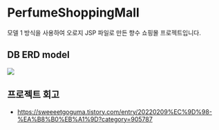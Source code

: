# PerfumeShoppingMall

모델 1 방식을 사용하여 오로지 JSP 파일로 만든 향수 쇼핑몰 프로젝트입니다.

## DB ERD model
<img src="https://user-images.githubusercontent.com/89288109/167278677-7c5879f6-cf3e-4647-b13f-63317cd9c3cd.png">

## 프로젝트 회고
- https://sweeeetgoguma.tistory.com/entry/20220209%EC%9D%98-%EA%B8%B0%EB%A1%9D?category=905787
